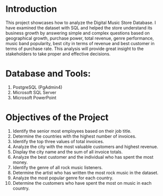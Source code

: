 # Introduction

This project showcases how to analyze the Digital Music Store Database. I have examined the dataset with SQL and helped the store understand its business growth by answering simple and complex questions based on geographical growth, purchase power, total revenue, genre performance, music band popularity, best city in terms of revenue and best customer in terms of purchase rate. This analysis will provide great insight to the stakeholders to take proper and effective decisions.

# Database and Tools:
1. PostgreSQL (PgAdmin4)
2. Microsoft SQL Server
3. Microsoft PowerPoint

# Objectives of the Project
 1. Identify the senior most employees based on their job title.
 2. Determine the countries with the highest number of invoices.
 3. Identify the top three values of total invoices.
 4. Analyze the city with the most valuable customers and highest revenue.
 5. Display the city name and the sum of all invoice totals.
 6. Analyze the best customer and the individual who has spent the most money.
 7. Identify the genre of all rock music listeners.
 8. Determine the artist who has written the most rock music in the dataset.
 9. Analyze the most popular genre for each country.
10. Determine the customers who have spent the most on music in each country.

